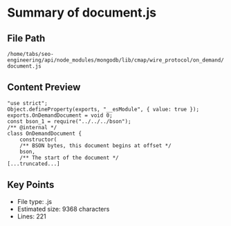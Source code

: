 # Summary of document.js
  
## File Path
`/home/tabs/seo-engineering/api/node_modules/mongodb/lib/cmap/wire_protocol/on_demand/document.js`

## Content Preview
```
"use strict";
Object.defineProperty(exports, "__esModule", { value: true });
exports.OnDemandDocument = void 0;
const bson_1 = require("../../../bson");
/** @internal */
class OnDemandDocument {
    constructor(
    /** BSON bytes, this document begins at offset */
    bson, 
    /** The start of the document */
[...truncated...]
```

## Key Points
- File type: .js
- Estimated size: 9368 characters
- Lines: 221
